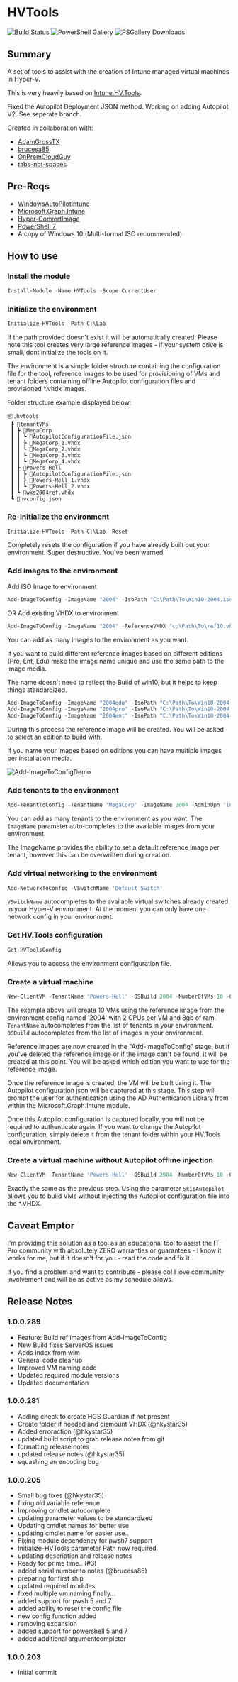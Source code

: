 # HVTools
[![Build Status](https://dev.azure.com/powers-hell/Intune.USB.Creator/_apis/build/status/tabs-not-spaces.HVTools%20-%20Publish%20Prod?branchName=master)](https://dev.azure.com/powers-hell/Intune.USB.Creator/_build/latest?definitionId=37&branchName=master)
![PowerShell Gallery](https://img.shields.io/powershellgallery/v/HVTools.svg?style=flat&logo=powershell&label=PSGallery%20Version)
![PSGallery Downloads](https://img.shields.io/powershellgallery/dt/HVTools.svg?style=flat&logo=powershell&label=PSGallery%20Downloads)
## Summary

A set of tools to assist with the creation of Intune managed virtual machines in Hyper-V.

This is very heavily based on [Intune.HV.Tools](https://github.com/tabs-not-spaces/Intune.HV.Tools).

Fixed the Autopilot Deployment JSON method.
Working on adding Autopilot V2. See seperate branch.

Created in collaboration with:

- [AdamGrossTX](https://github.com/AdamGrossTX)
- [brucesa85](https://github.com/brucesa85)
- [OnPremCloudGuy](https://github.com/onpremcloudguy)
- [tabs-not-spaces](https://github.com/tabs-not-spaces)

## Pre-Reqs

- [WindowsAutoPilotIntune](https://www.powershellgallery.com/packages/WindowsAutoPilotIntune)
- [Microsoft.Graph.Intune](https://www.powershellgallery.com/packages/Microsoft.Graph.Intune/)
- [Hyper-ConvertImage](https://www.powershellgallery.com/packages/Hyper-ConvertImage/)
- [PowerShell 7](https://docs.microsoft.com/en-us/powershell/scripting/install/installing-powershell-core-on-windows?view=powershell-7)
- A copy of Windows 10 (Multi-format ISO recommended)

## How to use

### Install the module

``` PowerShell
Install-Module -Name HVTools -Scope CurrentUser
```

### Initialize the environment

``` PowerShell
Initialize-HVTools -Path C:\Lab
```

If the path provided doesn't exist it will be automatically created. Please note this tool creates very large reference images - if your system drive is small, dont initialize the tools on it.

The environment is a simple folder structure containing the configuration file for the tool, reference images to be used for provisioning of VMs and tenant folders containing offline Autopilot configuration files and provisioned *.vhdx images.

Folder structure example displayed below:

```
📦.hvtools
 ┣ 📂tenantVMs
 ┃ ┣ 📂MegaCorp
 ┃ ┃ ┗ 📜AutopilotConfigurationFile.json
 ┃ ┃ ┣ 📜MegaCorp_1.vhdx
 ┃ ┃ ┗ 📜MegaCorp_2.vhdx
 ┃ ┃ ┗ 📜MegaCorp_3.vhdx
 ┃ ┃ ┗ 📜MegaCorp_4.vhdx
 ┃ ┣ 📂Powers-Hell
 ┃ ┃ ┣ 📜AutopilotConfigurationFile.json
 ┃ ┃ ┣ 📜Powers-Hell_1.vhdx
 ┃ ┃ ┗ 📜Powers-Hell_2.vhdx
 ┃ ┗ 📜wks2004ref.vhdx
 ┗ 📜hvconfig.json
```

### Re-Initialize the environment

``` PowerShell
Initialize-HVTools -Path C:\Lab -Reset
```

Completely resets the configuration if you have already built out your environment. Super destructive. You've been warned.

### Add images to the environment

Add ISO Image to environment

``` PowerShell
Add-ImageToConfig -ImageName "2004" -IsoPath "C:\Path\To\Win10-2004.iso"
```

OR Add existing VHDX to environment

``` PowerShell
Add-ImageToConfig -ImageName "2004" -ReferenceVHDX "c:\Path\To\ref10.vhdx"
```

You can add as many images to the environment as you want.

If you want to build different reference images based on different editions (Pro, Ent, Edu) make the image name unique and use the same path to the image media.

The name doesn't need to reflect the Build of win10, but it helps to keep things standardized.

``` PowerShell
Add-ImageToConfig -ImageName "2004edu" -IsoPath "C:\Path\To\Win10-2004.iso"
Add-ImageToConfig -ImageName "2004pro" -IsoPath "C:\Path\To\Win10-2004.iso"
Add-ImageToConfig -ImageName "2004ent" -IsoPath "C:\Path\To\Win10-2004.iso"
```

During this process the reference image will be created. You will be asked to select an edition to build with.

If you name your images based on editions you can have multiple images per installation media.

![Add-ImageToConfigDemo](./img/hvtoolsDemo.gif)

### Add tenants to the environment

``` PowerShell
Add-TenantToConfig -TenantName 'MegaCorp' -ImageName 2004 -AdminUpn 'intune-admin@megacorp.com'
```

You can add as many tenants to the environment as you want. The <code>ImageName</code> parameter auto-completes to the available images from your environment.

The ImageName provides the ability to set a default reference image per tenant, however this can be overwritten during creation.

### Add virtual networking to the environment

``` PowerShell
Add-NetworkToConfig -VSwitchName 'Default Switch'
```

<code>VSwitchName</code> autocompletes to the available virtual switches already created in your Hyper-V environment. At the moment you can only have one network config in your environment.

### Get HV.Tools configuration

``` PowerShell
Get-HVToolsConfig
```

Allows you to access the environment configuration file.

### Create a virtual machine

``` PowerShell
New-ClientVM -TenantName 'Powers-Hell' -OSBuild 2004 -NumberOfVMs 10 -CPUsPerVM 2 -VMMemory 8gb
```

The example above will create 10 VMs using the reference image from the environment config named '2004' with 2 CPUs per VM and 8gb of ram.
<code>TenantName</code> autocompletes from the list of tenants in your environment.
<code>OSBuild</code> autocompletes from the list of images in your environment.

Reference images are now created in the "Add-ImageToConfig" stage, but if you've deleted the reference image or if the image can't be found, it will be created at this point. You will be asked which edition you want to use for the reference image.

Once the reference image is created, the VM will be built using it. The Autopilot configuration json will be captured at this stage. This step will prompt the user for authentication using the AD Authentication Library from within the Microsoft.Graph.Intune module.

Once this Autopilot configuration is captured locally, you will not be required to authenticate again. If you want to change the Autopilot configuration, simply delete it from the tenant folder within your HV.Tools local environment.

### Create a virtual machine without Autopilot offline injection

``` PowerShell
New-ClientVM -TenantName 'Powers-Hell' -OSBuild 2004 -NumberOfVMs 10 -CPUsPerVM 2 -VMMemory 8gb -SkipAutopilot
```

Exactly the same as the previous step. Using the parameter <code>SkipAutopilot</code> allows you to build VMs without injecting the Autopilot configuration file into the *.VHDX.

## Caveat Emptor

I'm providing this solution as a tool as an educational tool to assist the IT-Pro community with absolutely ZERO warranties or guarantees - I know it works for me, but if it doesn't for you - read the code and fix it..

If you find a problem and want to contribute - please do! I love community involvement and will be as active as my schedule allows.

## Release Notes

### 1.0.0.289

- Feature: Build ref images from Add-ImageToConfig
- New Build fixes ServerOS issues
- Adds Index from wim
- General code cleanup
- Improved VM naming code
- Updated required module versions
- Updated documentation

### 1.0.0.281

- Adding check to create HGS Guardian if not present
- Create folder if needed and dismount VHDX (@hkystar35)
- Added erroraction (@hkystar35)
- updated build script to grab release notes from git
- formatting release notes
- updated release notes (@hkystar35)
- squashing an encoding bug

### 1.0.0.205

- Small bug fixes (@hkystar35)
- fixing old variable reference
- Improving cmdlet autocomplete
- updating parameter values to be standardized
- Updating cmdlet names for better use
- updating cmdlet name for easier use..
- Fixing module dependency for pwsh7 support
- Initialize-HVTools parameter Path now required.
- updating description and release notes
- Ready for prime time.. (#3)
- added serial number to notes (@brucesa85)
- preparing for first ship
- updated required modules
- fixed multiple vm naming finally...
- added support for pwsh 5 and 7
- added ability to reset the config file
- new config function added
- removing expansion
- added support for powershell 5 and 7
- added additional argumentcompleter

### 1.0.0.203

- Initial commit

